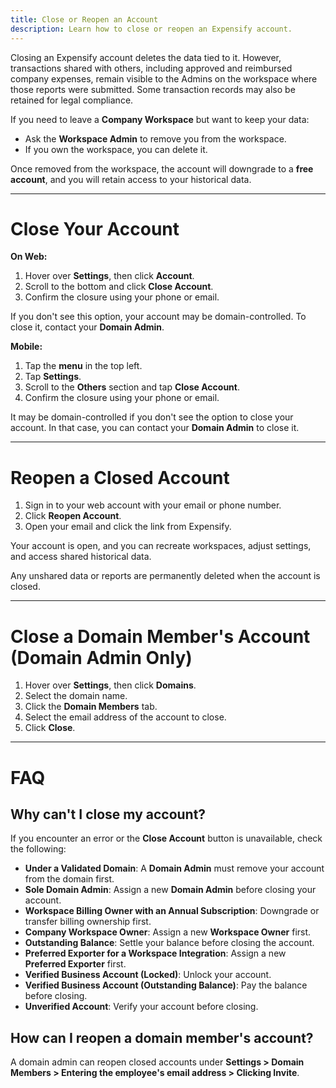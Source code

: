 ```yaml
---
title: Close or Reopen an Account
description: Learn how to close or reopen an Expensify account.
---
```


Closing an Expensify account deletes the data tied to it. However, transactions shared with others, including approved and reimbursed company expenses, remain visible to the Admins on the workspace where those reports were submitted. Some transaction records may also be retained for legal compliance.

If you need to leave a **Company Workspace** but want to keep your data:
- Ask the **Workspace Admin** to remove you from the workspace.
- If you own the workspace, you can delete it.

Once removed from the workspace, the account will downgrade to a **free account**, and you will retain access to your historical data.

---

# Close Your Account

**On Web:**
1. Hover over **Settings**, then click **Account**.
2. Scroll to the bottom and click **Close Account**.
3. Confirm the closure using your phone or email.

If you don't see this option, your account may be domain-controlled. To close it, contact your **Domain Admin**.

**Mobile:**
1. Tap the **menu** in the top left.
2. Tap **Settings**.
3. Scroll to the **Others** section and tap **Close Account**.
4. Confirm the closure using your phone or email.

It may be domain-controlled if you don't see the option to close your account. In that case, you can contact your **Domain Admin** to close it.

---

# Reopen a Closed Account

1. Sign in to your web account with your email or phone number.
2. Click **Reopen Account**.
3. Open your email and click the link from Expensify.

Your account is open, and you can recreate workspaces, adjust settings, and access shared historical data.

Any unshared data or reports are permanently deleted when the account is closed.

---

# Close a Domain Member's Account (Domain Admin Only)

1. Hover over **Settings**, then click **Domains**.
2. Select the domain name.
3. Click the **Domain Members** tab.
4. Select the email address of the account to close.
5. Click **Close**.

---

# FAQ

## Why can't I close my account?
If you encounter an error or the **Close Account** button is unavailable, check the following:

- **Under a Validated Domain**: A **Domain Admin** must remove your account from the domain first.
- **Sole Domain Admin**: Assign a new **Domain Admin** before closing your account.
- **Workspace Billing Owner with an Annual Subscription**: Downgrade or transfer billing ownership first.
- **Company Workspace Owner**: Assign a new **Workspace Owner** first.
- **Outstanding Balance**: Settle your balance before closing the account.
- **Preferred Exporter for a Workspace Integration**: Assign a new **Preferred Exporter** first.
- **Verified Business Account (Locked)**: Unlock your account.
- **Verified Business Account (Outstanding Balance)**: Pay the balance before closing.
- **Unverified Account**: Verify your account before closing.

## How can I reopen a domain member's account?

A domain admin can reopen closed accounts under **Settings > Domain Members > Entering the employee's email address > Clicking Invite**.
